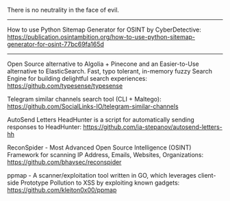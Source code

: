 There is no neutrality in the face of evil.

----

How to use Python Sitemap Generator for OSINT by CyberDetective: https://publication.osintambition.org/how-to-use-python-sitemap-generator-for-osint-77bc69fa165d

----

Open Source alternative to Algolia + Pinecone and an Easier-to-Use alternative to ElasticSearch. Fast, typo tolerant, in-memory fuzzy Search Engine for building delightful search experiences: https://github.com/typesense/typesense

Telegram similar channels search tool (CLI + Maltego): https://github.com/SocialLinks-IO/telegram-similar-channels

AutoSend Letters HeadHunter is a script for automatically sending responses to HeadHunter: https://github.com/ia-stepanov/autosend-letters-hh

ReconSpider - Most Advanced Open Source Intelligence (OSINT) Framework for scanning IP Address, Emails, Websites, Organizations: https://github.com/bhavsec/reconspider

ppmap - A scanner/exploitation tool written in GO, which leverages client-side Prototype Pollution to XSS by exploiting known gadgets: https://github.com/kleiton0x00/ppmap

